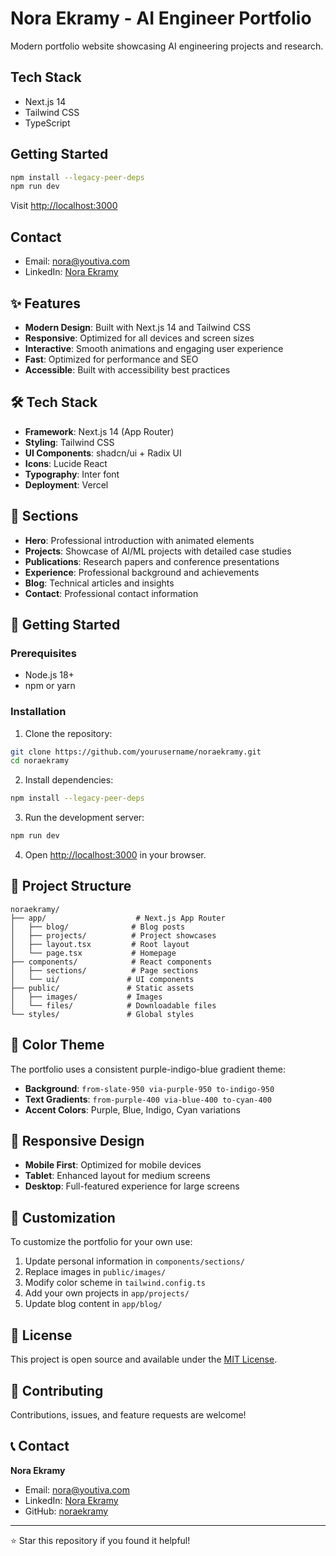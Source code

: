 # Nora Ekramy - AI Engineer Portfolio

Modern portfolio website showcasing AI engineering projects and research.

## Tech Stack
- Next.js 14
- Tailwind CSS
- TypeScript

## Getting Started
```bash
npm install --legacy-peer-deps
npm run dev
```

Visit [http://localhost:3000](http://localhost:3000)

## Contact
- Email: nora@youtiva.com
- LinkedIn: [Nora Ekramy](https://www.linkedin.com/in/nora-ekramy-89b2681b4)

## ✨ Features

- **Modern Design**: Built with Next.js 14 and Tailwind CSS
- **Responsive**: Optimized for all devices and screen sizes
- **Interactive**: Smooth animations and engaging user experience
- **Fast**: Optimized for performance and SEO
- **Accessible**: Built with accessibility best practices

## 🛠️ Tech Stack

- **Framework**: Next.js 14 (App Router)
- **Styling**: Tailwind CSS
- **UI Components**: shadcn/ui + Radix UI
- **Icons**: Lucide React
- **Typography**: Inter font
- **Deployment**: Vercel

## 🎯 Sections

- **Hero**: Professional introduction with animated elements
- **Projects**: Showcase of AI/ML projects with detailed case studies
- **Publications**: Research papers and conference presentations
- **Experience**: Professional background and achievements
- **Blog**: Technical articles and insights
- **Contact**: Professional contact information

## 🚀 Getting Started

### Prerequisites

- Node.js 18+ 
- npm or yarn

### Installation

1. Clone the repository:
```bash
git clone https://github.com/yourusername/noraekramy.git
cd noraekramy
```

2. Install dependencies:
```bash
npm install --legacy-peer-deps
```

3. Run the development server:
```bash
npm run dev
```

4. Open [http://localhost:3000](http://localhost:3000) in your browser.

## 📁 Project Structure

```
noraekramy/
├── app/                    # Next.js App Router
│   ├── blog/              # Blog posts
│   ├── projects/          # Project showcases
│   ├── layout.tsx         # Root layout
│   └── page.tsx           # Homepage
├── components/            # React components
│   ├── sections/          # Page sections
│   └── ui/               # UI components
├── public/               # Static assets
│   ├── images/           # Images
│   └── files/            # Downloadable files
└── styles/               # Global styles
```

## 🎨 Color Theme

The portfolio uses a consistent purple-indigo-blue gradient theme:
- **Background**: `from-slate-950 via-purple-950 to-indigo-950`
- **Text Gradients**: `from-purple-400 via-blue-400 to-cyan-400`
- **Accent Colors**: Purple, Blue, Indigo, Cyan variations

## 📱 Responsive Design

- **Mobile First**: Optimized for mobile devices
- **Tablet**: Enhanced layout for medium screens
- **Desktop**: Full-featured experience for large screens

## 🔧 Customization

To customize the portfolio for your own use:

1. Update personal information in `components/sections/`
2. Replace images in `public/images/`
3. Modify color scheme in `tailwind.config.ts`
4. Add your own projects in `app/projects/`
5. Update blog content in `app/blog/`

## 📄 License

This project is open source and available under the [MIT License](LICENSE).

## 🤝 Contributing

Contributions, issues, and feature requests are welcome!

## 📞 Contact

**Nora Ekramy**
- Email: nora@youtiva.com
- LinkedIn: [Nora Ekramy](https://www.linkedin.com/in/nora-ekramy-89b2681b4)
- GitHub: [noraekramy](https://github.com/noraekramy)

---

⭐ Star this repository if you found it helpful! 